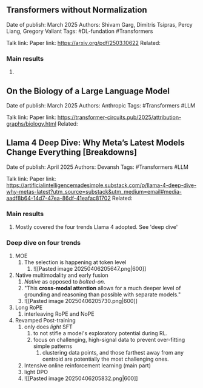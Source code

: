 ## Transformers without Normalization
Date of publish: March 2025
Authors: Shivam Garg, Dimitris Tsipras, Percy Liang, Gregory Valiant
Tags: #DL-fundation #Transformers 

Talk link: 
Paper link: https://arxiv.org/pdf/2503.10622
Related: 
### Main results
1. 

## On the Biology of a Large Language Model
Date of publish: March 2025
Authors: Anthropic
Tags: #Transformers #LLM

Talk link: 
Paper link: https://transformer-circuits.pub/2025/attribution-graphs/biology.html
Related: 


## Llama 4 Deep Dive: Why Meta’s Latest Models Change Everything \[Breakdowns\]
Date of publish: April 2025
Authors: Devansh
Tags: #Transformers #LLM 

Talk link: 
Paper link: https://artificialintelligencemadesimple.substack.com/p/llama-4-deep-dive-why-metas-latest?utm_source=substack&utm_medium=email#media-aadf8b64-14d7-47ea-86df-41eafac81702
Related: 
### Main results
1. Mostly covered the four trends Llama 4 adopted. See 'deep dive'
### Deep dive on four trends
1. MOE
	1. The selection is happening at token level
		1. ![[Pasted image 20250406205647.png|600]]
2. Native multimodality and early fusion
	1. *Native* as opposed to *bolted-on*.
	2. "This **cross-modal attention** allows for a much deeper level of grounding and reasoning than possible with separate models."
	3. ![[Pasted image 20250406205730.png|600]]
3. Long RoPE
	1. interleaving RoPE and NoPE
4. Revamped Post-training
	1. only does *light* SFT
		1. to not stifle a model's exploratory potential during RL.
		2. focus on challenging, high-signal data to prevent over-fitting simple patterns
			1. clustering data points, and those farthest away from any centroid are potentially the most challenging ones.
	2. Intensive online reinforcement learning (main part)
	3. light DPO
	4. ![[Pasted image 20250406205832.png|600]]